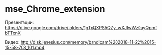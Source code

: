 # mse_Chrome_extension
Презентации: 
https://drive.google.com/drive/folders/1gTpQXPS5QZyLwXJIwWz0ayQpmfbTTxnX


Видео:
http://disk.jenesius.com/memory/bandicam%202018-11-22%2015-15-58-708_101.mp4
